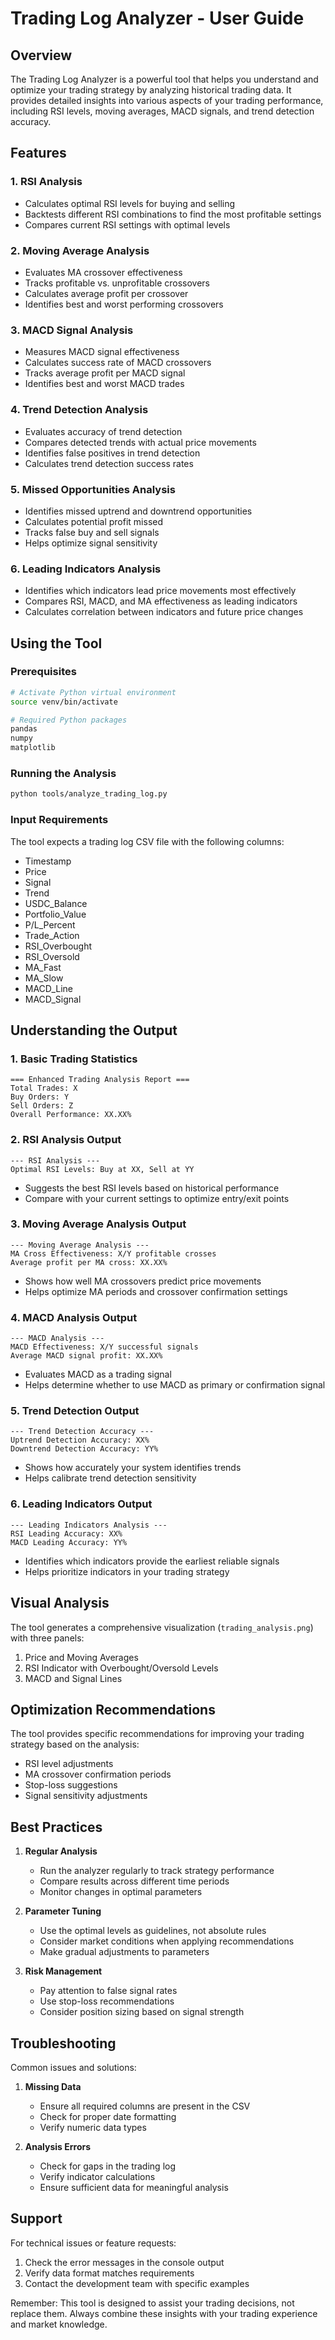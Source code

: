 # Trading Log Analyzer - User Guide

## Overview

The Trading Log Analyzer is a powerful tool that helps you understand and optimize your trading strategy by analyzing historical trading data. It provides detailed insights into various aspects of your trading performance, including RSI levels, moving averages, MACD signals, and trend detection accuracy.

## Features

### 1. RSI Analysis
- Calculates optimal RSI levels for buying and selling
- Backtests different RSI combinations to find the most profitable settings
- Compares current RSI settings with optimal levels

### 2. Moving Average Analysis
- Evaluates MA crossover effectiveness
- Tracks profitable vs. unprofitable crossovers
- Calculates average profit per crossover
- Identifies best and worst performing crossovers

### 3. MACD Signal Analysis
- Measures MACD signal effectiveness
- Calculates success rate of MACD crossovers
- Tracks average profit per MACD signal
- Identifies best and worst MACD trades

### 4. Trend Detection Analysis
- Evaluates accuracy of trend detection
- Compares detected trends with actual price movements
- Identifies false positives in trend detection
- Calculates trend detection success rates

### 5. Missed Opportunities Analysis
- Identifies missed uptrend and downtrend opportunities
- Calculates potential profit missed
- Tracks false buy and sell signals
- Helps optimize signal sensitivity

### 6. Leading Indicators Analysis
- Identifies which indicators lead price movements most effectively
- Compares RSI, MACD, and MA effectiveness as leading indicators
- Calculates correlation between indicators and future price changes

## Using the Tool

### Prerequisites
```bash
# Activate Python virtual environment
source venv/bin/activate

# Required Python packages
pandas
numpy
matplotlib
```

### Running the Analysis
```bash
python tools/analyze_trading_log.py
```

### Input Requirements
The tool expects a trading log CSV file with the following columns:
- Timestamp
- Price
- Signal
- Trend
- USDC_Balance
- Portfolio_Value
- P/L_Percent
- Trade_Action
- RSI_Overbought
- RSI_Oversold
- MA_Fast
- MA_Slow
- MACD_Line
- MACD_Signal

## Understanding the Output

### 1. Basic Trading Statistics
```
=== Enhanced Trading Analysis Report ===
Total Trades: X
Buy Orders: Y
Sell Orders: Z
Overall Performance: XX.XX%
```

### 2. RSI Analysis Output
```
--- RSI Analysis ---
Optimal RSI Levels: Buy at XX, Sell at YY
```
- Suggests the best RSI levels based on historical performance
- Compare with your current settings to optimize entry/exit points

### 3. Moving Average Analysis Output
```
--- Moving Average Analysis ---
MA Cross Effectiveness: X/Y profitable crosses
Average profit per MA cross: XX.XX%
```
- Shows how well MA crossovers predict price movements
- Helps optimize MA periods and crossover confirmation settings

### 4. MACD Analysis Output
```
--- MACD Analysis ---
MACD Effectiveness: X/Y successful signals
Average MACD signal profit: XX.XX%
```
- Evaluates MACD as a trading signal
- Helps determine whether to use MACD as primary or confirmation signal

### 5. Trend Detection Output
```
--- Trend Detection Accuracy ---
Uptrend Detection Accuracy: XX%
Downtrend Detection Accuracy: YY%
```
- Shows how accurately your system identifies trends
- Helps calibrate trend detection sensitivity

### 6. Leading Indicators Output
```
--- Leading Indicators Analysis ---
RSI Leading Accuracy: XX%
MACD Leading Accuracy: YY%
```
- Identifies which indicators provide the earliest reliable signals
- Helps prioritize indicators in your trading strategy

## Visual Analysis

The tool generates a comprehensive visualization (`trading_analysis.png`) with three panels:
1. Price and Moving Averages
2. RSI Indicator with Overbought/Oversold Levels
3. MACD and Signal Lines

## Optimization Recommendations

The tool provides specific recommendations for improving your trading strategy based on the analysis:
- RSI level adjustments
- MA crossover confirmation periods
- Stop-loss suggestions
- Signal sensitivity adjustments

## Best Practices

1. **Regular Analysis**
   - Run the analyzer regularly to track strategy performance
   - Compare results across different time periods
   - Monitor changes in optimal parameters

2. **Parameter Tuning**
   - Use the optimal levels as guidelines, not absolute rules
   - Consider market conditions when applying recommendations
   - Make gradual adjustments to parameters

3. **Risk Management**
   - Pay attention to false signal rates
   - Use stop-loss recommendations
   - Consider position sizing based on signal strength

## Troubleshooting

Common issues and solutions:
1. **Missing Data**
   - Ensure all required columns are present in the CSV
   - Check for proper date formatting
   - Verify numeric data types

2. **Analysis Errors**
   - Check for gaps in the trading log
   - Verify indicator calculations
   - Ensure sufficient data for meaningful analysis

## Support

For technical issues or feature requests:
1. Check the error messages in the console output
2. Verify data format matches requirements
3. Contact the development team with specific examples

Remember: This tool is designed to assist your trading decisions, not replace them. Always combine these insights with your trading experience and market knowledge. 